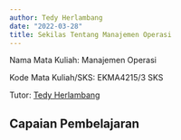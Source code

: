 ```yaml
---
author: Tedy Herlambang
date: "2022-03-28"
title: Sekilas Tentang Manajemen Operasi
---
```


Nama Mata Kuliah: Manajemen Operasi

Kode Mata Kuliah/SKS: EKMA4215/3 SKS

Tutor: [Tedy Herlambang](https://bangtedy.github.io)

## Capaian Pembelajaran

